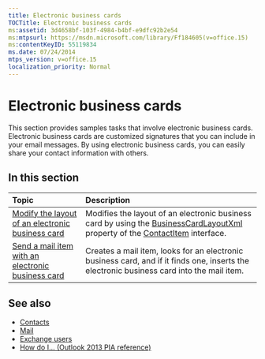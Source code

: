 ```yaml
---
title: Electronic business cards
TOCTitle: Electronic business cards
ms:assetid: 3d4658bf-103f-4984-b4bf-e9dfc92b2e54
ms:mtpsurl: https://msdn.microsoft.com/library/Ff184605(v=office.15)
ms:contentKeyID: 55119834
ms.date: 07/24/2014
mtps_version: v=office.15
localization_priority: Normal
---
```


# Electronic business cards

This section provides samples tasks that involve electronic business cards. Electronic business cards are customized signatures that you can include in your email messages. By using electronic business cards, you can easily share your contact information with others.

## In this section

|Topic|Description|
|:----|:----------|
|[Modify the layout of an electronic business card](how-to-modify-the-layout-of-an-electronic-business-card.md)  |Modifies the layout of an electronic business card by using the [BusinessCardLayoutXml](https://msdn.microsoft.com/library/bb624276\(v=office.15\)) property of the [ContactItem](https://msdn.microsoft.com/library/bb644956\(v=office.15\)) interface.|
|[Send a mail item with an electronic business card](how-to-send-a-mail-item-with-an-electronic-business-card.md) |Creates a mail item, looks for an electronic business card, and if it finds one, inserts the electronic business card into the mail item.|

## See also

- [Contacts](contacts.md)
- [Mail](mail.md)
- [Exchange users](exchange-users.md)
- [How do I... (Outlook 2013 PIA reference)](how-do-i-outlook-2013-pia-reference.md)

